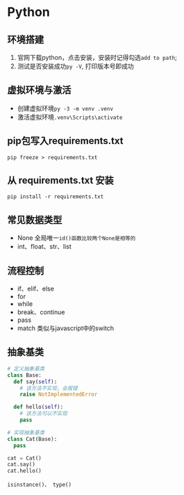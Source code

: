 # Python
## 环境搭建
1. 官网下载python，点击安装，安装时记得勾选`add to path`;
2. 测试是否安装成功`py -V`, 打印版本号即成功

## 虚拟环境与激活
- 创建虚拟环境`py -3 -m venv .venv`
- 激活虚拟环境`.venv\Scripts\activate`

## pip包写入requirements.txt
`pip freeze > requirements.txt`

## 从 requirements.txt 安装
`pip install -r requirements.txt`

## 常见数据类型
- None 全局唯一`id()函数比较两个None是相等的`
- int、float、str、list


## 流程控制
- if、elif、else
- for
- while
- break、continue
- pass
- match 类似与javascript中的switch

## 抽象基类
```python
# 定义抽象基类
class Base:
  def say(self):
    # 该方法不实现，会报错
    raise NotImplementedError

  def hello(self):
    # 该方法可以不实现
    pass

# 实现抽象基类
class Cat(Base):
  pass

cat = Cat()
cat.say()
cat.hello()
```
`isinstance()、 type()`